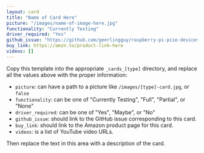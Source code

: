 ```yaml
---
layout: card
title: "Name of Card Here"
picture: "/images/name-of-image-here.jpg"
functionality: "Currently Testing"
driver_required: "Yes"
github_issue: "https://github.com/geerlingguy/raspberry-pi-pcie-devices/issues/ID-here"
buy_link: https://amzn.to/product-link-here
videos: []
---
```

Copy this template into the appropriate `_cards_[type]` directory, and replace all the values above with the proper information:

  - `picture`: can have a path to a picture like `/images/[type]-card.jpg`, or `false`
  - `functionality`: can be one of "Currently Testing", "Full", "Partial", or "None"
  - `driver_required`: can be one of "Yes", "Maybe", or "No"
  - `github_issue`: should link to the GitHub issue corresponding to this card.
  - `buy_link`: should link to the Amazon product page for this card.
  - `videos`: is a list of YouTube video URLs.

Then replace the text in this area with a description of the card.
